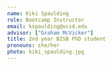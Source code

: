 ```yaml
---
name: Kiki Spaulding
role: Bootcamp Instructor
email: kspaulding@ucsd.edu
advisor: ["Graham McVicker"]
title: 2nd year BISB PhD student
pronouns: she/her
photo: kiki_spaulding.jpg
---
```


